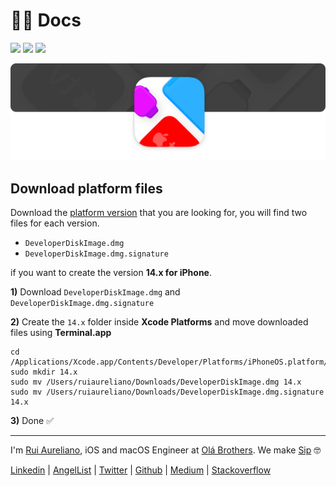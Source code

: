 # 👨‍🏫 Docs

[![](https://img.shields.io/badge/MIT-License-0f73b4.svg)](./LICENSE.md) [![](https://img.shields.io/badge/swift-5.3-0f73b4.svg)](https://swift.org/blog/swift-5-3-released/) [![](https://img.shields.io/badge/platforms-1.0-0f73b4.svg)](./PLATFORMS.md)

![](./assets/header/header.png)

## Download platform files

Download the [platform version](./PLATFORMS.md) that you are looking for, you will find two files for each version.

+ `DeveloperDiskImage.dmg`
+ `DeveloperDiskImage.dmg.signature`

if you want to create the version **14.x for iPhone**.

**1)** Download `DeveloperDiskImage.dmg` and `DeveloperDiskImage.dmg.signature`

**2)** Create the `14.x` folder inside **Xcode Platforms** and move downloaded files using **Terminal.app**

```
cd /Applications/Xcode.app/Contents/Developer/Platforms/iPhoneOS.platform/DeviceSupport/
sudo mkdir 14.x
sudo mv /Users/ruiaureliano/Downloads/DeveloperDiskImage.dmg 14.x
sudo mv /Users/ruiaureliano/Downloads/DeveloperDiskImage.dmg.signature 14.x
```
**3)** Done ✅

---

I'm [Rui Aureliano](http://ruiaureliano.com), iOS and macOS Engineer at [Olá Brothers](https://theolabrothers.com). We make [Sip](https://sipapp.io) 🤓

[Linkedin](https://www.linkedin.com/in/ruiaureliano) | [AngelList](https://angel.co/ruiaureliano) | [Twitter](https://twitter.com/ruiaureliano) | [Github](https://github.com/ruiaureliano) | [Medium](https://medium.com/@ruiaureliano) | [Stackoverflow](https://stackoverflow.com/users/881095/ruiaureliano)
